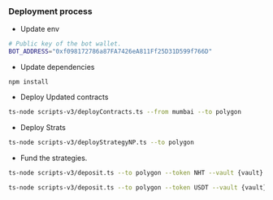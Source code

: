 ### Deployment process

- Update env 
```sh
# Public key of the bot wallet.
BOT_ADDRESS="0xf098172786a87FA7426eA811Ff25D31D599f766D" 
```
- Update dependencies
```
npm install
```
- Deploy Updated contracts
```sh 
ts-node scripts-v3/deployContracts.ts --from mumbai --to polygon 
``` 
- Deploy Strats
```sh
ts-node scripts-v3/deployStrategyNP.ts --to polygon
```
- Fund the strategies.
```sh
ts-node scripts-v3/deposit.ts --to polygon --token NHT --vault {vault} --amount 1500000
```
```sh
ts-node scripts-v3/deposit.ts --to polygon --token USDT --vault {vault} --amount 300
```